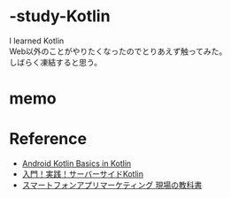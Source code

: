 # -study-Kotlin
I learned Kotlin  
Web以外のことがやりたくなったのでとりあえず触ってみた。  
しばらく凍結すると思う。

# memo


# Reference

- [Android Kotlin Basics in Kotlin](https://developer.android.com/courses/android-basics-kotlin/unit-1)
- [入門！実践！サーバーサイドKotlin](https://www.amazon.co.jp/%E5%85%A5%E9%96%80%EF%BC%81%E5%AE%9F%E8%B7%B5%EF%BC%81%E3%82%B5%E3%83%BC%E3%83%90%E3%83%BC%E3%82%B5%E3%82%A4%E3%83%89Kotlin-%E6%8A%80%E8%A1%93%E3%81%AE%E6%B3%89%E3%82%B7%E3%83%AA%E3%83%BC%E3%82%BA%EF%BC%88NextPublishing%EF%BC%89-%E6%A8%AA%E5%B1%B1-%E6%81%AD%E5%A4%A7-ebook/dp/B082H8GWMR)
- [スマートフォンアプリマーケティング 現場の教科書](https://www.amazon.co.jp/dp/B01HELDM1G/ref=dp-kindle-redirect?_encoding=UTF8&btkr=1)
